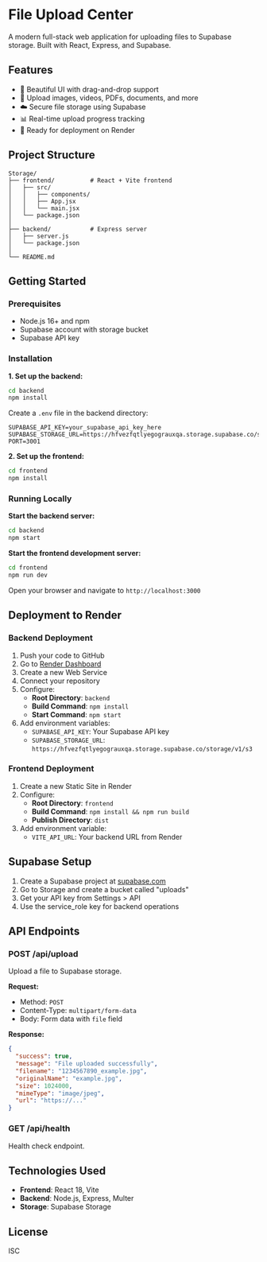 # File Upload Center

A modern full-stack web application for uploading files to Supabase storage. Built with React, Express, and Supabase.

## Features

- 🎨 Beautiful UI with drag-and-drop support
- 📁 Upload images, videos, PDFs, documents, and more
- ☁️ Secure file storage using Supabase
- 📊 Real-time upload progress tracking
- 🚀 Ready for deployment on Render

## Project Structure

```
Storage/
├── frontend/          # React + Vite frontend
│   ├── src/
│   │   ├── components/
│   │   ├── App.jsx
│   │   └── main.jsx
│   └── package.json
│
├── backend/           # Express server
│   ├── server.js
│   └── package.json
│
└── README.md
```

## Getting Started

### Prerequisites

- Node.js 16+ and npm
- Supabase account with storage bucket
- Supabase API key

### Installation

**1. Set up the backend:**

```bash
cd backend
npm install
```

Create a `.env` file in the backend directory:

```env
SUPABASE_API_KEY=your_supabase_api_key_here
SUPABASE_STORAGE_URL=https://hfvezfqtlyegograuxqa.storage.supabase.co/storage/v1/s3
PORT=3001
```

**2. Set up the frontend:**

```bash
cd frontend
npm install
```

### Running Locally

**Start the backend server:**

```bash
cd backend
npm start
```

**Start the frontend development server:**

```bash
cd frontend
npm run dev
```

Open your browser and navigate to `http://localhost:3000`

## Deployment to Render

### Backend Deployment

1. Push your code to GitHub
2. Go to [Render Dashboard](https://dashboard.render.com/)
3. Create a new Web Service
4. Connect your repository
5. Configure:
   - **Root Directory**: `backend`
   - **Build Command**: `npm install`
   - **Start Command**: `npm start`
6. Add environment variables:
   - `SUPABASE_API_KEY`: Your Supabase API key
   - `SUPABASE_STORAGE_URL`: `https://hfvezfqtlyegograuxqa.storage.supabase.co/storage/v1/s3`

### Frontend Deployment

1. Create a new Static Site in Render
2. Configure:
   - **Root Directory**: `frontend`
   - **Build Command**: `npm install && npm run build`
   - **Publish Directory**: `dist`
3. Add environment variable:
   - `VITE_API_URL`: Your backend URL from Render

## Supabase Setup

1. Create a Supabase project at [supabase.com](https://supabase.com)
2. Go to Storage and create a bucket called "uploads"
3. Get your API key from Settings > API
4. Use the service_role key for backend operations

## API Endpoints

### POST /api/upload
Upload a file to Supabase storage.

**Request:**
- Method: `POST`
- Content-Type: `multipart/form-data`
- Body: Form data with `file` field

**Response:**
```json
{
  "success": true,
  "message": "File uploaded successfully",
  "filename": "1234567890_example.jpg",
  "originalName": "example.jpg",
  "size": 1024000,
  "mimeType": "image/jpeg",
  "url": "https://..."
}
```

### GET /api/health
Health check endpoint.

## Technologies Used

- **Frontend**: React 18, Vite
- **Backend**: Node.js, Express, Multer
- **Storage**: Supabase Storage

## License

ISC

